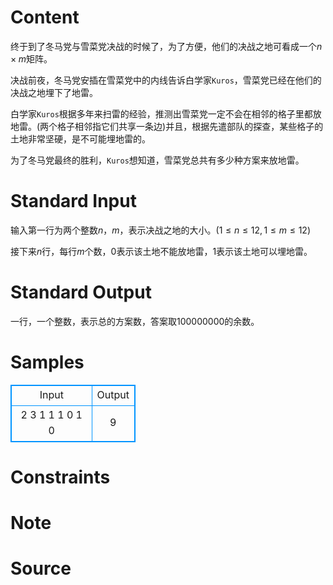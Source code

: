 
# Content

终于到了冬马党与雪菜党决战的时候了，为了方便，他们的决战之地可看成一个$n \times m$矩阵。

决战前夜，冬马党安插在雪菜党中的内线告诉白学家`Kuros`，雪菜党已经在他们的决战之地埋下了地雷。

白学家`Kuros`根据多年来扫雷的经验，推测出雪菜党一定不会在相邻的格子里都放地雷。(两个格子相邻指它们共享一条边)并且，根据先遣部队的探查，某些格子的土地非常坚硬，是不可能埋地雷的。

为了冬马党最终的胜利，`Kuros`想知道，雪菜党总共有多少种方案来放地雷。

# Standard Input

输入第一行为两个整数$n，m$，表示决战之地的大小。$(1 \leq n \leq 12 , 1 \leq m \leq 12)$

接下来$n$行，每行$m$个数，$0$表示该土地不能放地雷，$1$表示该土地可以埋地雷。

# Standard Output

一行，一个整数，表示总的方案数，答案取$100000000$的余数。

# Samples

<style>
        table,table tr th, table tr td { border:1px solid #0094ff; }
        table { width: 200px; min-height: 25px; line-height: 25px; text-align: center; border-collapse: collapse;}   
    </style>
<table>
	<tr>
		<td>Input</td>
		<td>Output</td>
	</tr>
<tr><td>2 3
1 1 1
0 1 0</td><td>9</td></tr></table>


# Constraints



# Note



# Source


